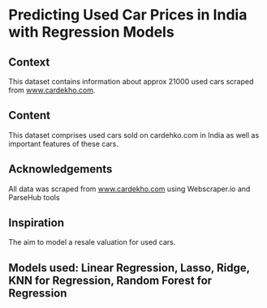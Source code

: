# Predicting Used Car Prices in India with Regression Models

## Context

This dataset contains information about approx 21000 used cars scraped from www.cardekho.com.

## Content

This dataset comprises used cars sold on cardehko.com in India as well as important features of these cars.

## Acknowledgements

All data was scraped from www.cardekho.com using Webscraper.io and ParseHub tools

## Inspiration

The aim to model a resale valuation for used cars.

## Models used: Linear Regression, Lasso, Ridge, KNN for Regression, Random Forest for Regression
